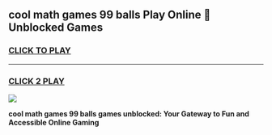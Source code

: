 
## cool math games 99 balls Play Online 👋 Unblocked Games
<h3>
<a href="https://news.freeplayer.one?title=cool_math_games_99_balls&ref=17CMG">CLICK TO PLAY</a></h3>
<hr>

<h3>
<a href="https://news.freeplayer.one?title=cool_math_games_99_balls&ref=17CMG">CLICK 2 PLAY</a>
  
</h3>

<a href="https://news.freeplayer.one?title=cool_math_games_99_balls&ref=17CMG/"><img src="https://clearcache.store/games.png"></a>


**cool math games 99 balls games unblocked: Your Gateway to Fun and Accessible Online Gaming**
